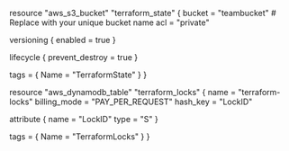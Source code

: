 resource "aws_s3_bucket" "terraform_state" {
  bucket = "teambucket" # Replace with your unique bucket name
  acl    = "private"

  versioning {
    enabled = true
  }

  lifecycle {
    prevent_destroy = true
  }

  tags = {
    Name = "TerraformState"
  }
}

resource "aws_dynamodb_table" "terraform_locks" {
  name         = "terraform-locks"
  billing_mode = "PAY_PER_REQUEST"
  hash_key     = "LockID"

  attribute {
    name = "LockID"
    type = "S"
  }

  tags = {
    Name = "TerraformLocks"
  }
}
